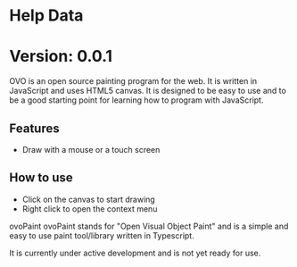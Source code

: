 # Help Data
# Version: 0.0.1
OVO is an open source painting program for the web. It is written in JavaScript and uses HTML5 canvas. 
It is designed to be easy to use and to be a good starting point for learning how to program with JavaScript.

## Features
* Draw with a mouse or a touch screen

## How to use
* Click on the canvas to start drawing
* Right click to open the context menu

ovoPaint
ovoPaint stands for "Open Visual Object Paint" and is a simple and easy to use paint tool/library written in Typescript.

It is currently under active development and is not yet ready for use.
